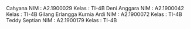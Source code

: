 Cahyana
        NIM : A2.1900029
        Kelas : TI-4B
Deni Anggara
        NIM : A2.1900042
        Kelas : TI-4B
Gilang Erlangga Kurnia Ardi
        NIM : A2.1900072
        Kelas : TI-4B
Teddy Septian
        NIM : A2.1900179
        Kelas : TI-4B

